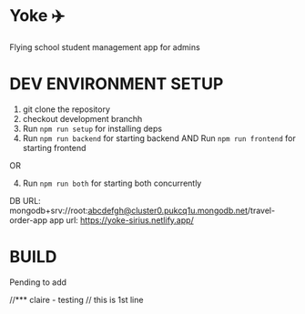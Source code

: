 # Yoke ✈️

Flying school student management app for admins

# DEV ENVIRONMENT SETUP

1. git clone the repository
2. checkout development branchh
3. Run `npm run setup` for installing deps
4. Run `npm run backend` for starting backend AND Run `npm run frontend` for starting frontend

OR

4. Run `npm run both` for starting both concurrently

DB URL: mongodb+srv://root:abcdefgh@cluster0.pukcq1u.mongodb.net/travel-order-app
app url: https://yoke-sirius.netlify.app/

# BUILD

Pending to add

//\*\*\* claire - testing
// this is 1st line
